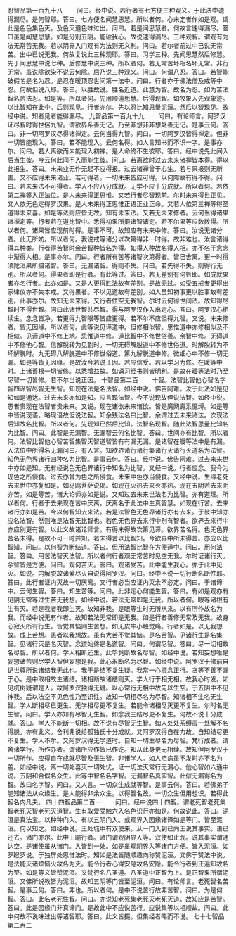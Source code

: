 <!-- { "loadSidebar": true } -->
忍智品第一百九十八
　　问曰。经中说。若行者有七方便三种观义。于此法中速得漏尽。是何智耶。答曰。七方便名闻慧思慧。所以者何。心未定者作如是观。谓此是色色集色灭。及色灭道色味过出。问曰。若是闻思慧者。何故言速得漏尽。答曰虽是闻慧思慧。如是分别五阴。能破我心。故说速得漏尽。三种观智。谓观有为法无常苦无我。若以阴界入门观有为法则无义利。问曰。若尔者前过中已说无常苦。出中已说无我。何故复说此三种观耶。答曰。习学三种。先闻思慧然后修慧。先于闻思慧中说七种。后修慧中说三种。所以者何。若无常苦坏相名坏无常。非行无常。虽说除欲染不说云何除。后乃说三种观义。问曰。何谓八忍。答曰。若智能破假名是名为忍。是忍在暖顶忍世间第一法中。问曰。行者亦于佛法僧及戒等中忍。何故但说八耶。答曰。以胜故说。胜名近道。此慧为智。故名为忍。如为苦法智名苦法忍。如是等。所以者何。先用顺道思慧。后得现智。如牧象人先观象迹。以比智知在此中。后则现见。行者亦尔。先以忍比知思量泥洹。然后以智现见。故经中说。知者见者能得漏尽。
九智品第一百九十九
　　问曰。有论师言。阿罗汉证尽智时得世俗九智。谓欲界系善无记。乃至非想非非想处善无记。是事云何。答曰。非一切阿罗汉尽得诸禅定。云何当得九智。问曰。一切阿罗汉皆得禅定。但非一切皆能现入。答曰。若不能现入。云何名得。如人言知书而不识一字。是事亦尔。问曰。若人离欲而未能现入初禅。是人命终不生彼耶。答曰。经中说先此间入后当生彼。今云何此间不入而能生彼。问曰。若离欲时过去未来诸禅皆本得。得以此报生。答曰。未来业无作无起不应得报。过去诸禅曾于心生。若与果报则无所害。又不应得未来诸业。若可得者。一切未来皆应可得。以何障故有得不得。问曰。若未来法不可得者。学人不应八分成就。无学不应十分成就。所以者何。若依第二禅等入正法位。是人未来得正思惟。又若行者尽智现前。尔时未来得世正见。又人依无色定得罗汉果。是人未来得正思惟正语正业正命。又若人依第三禅等得圣道得未来喜。如是等法则应皆无故。知有未来法。又若无未来修者。云何当得诸果诸禅定等。行者若在道比智中。悉得初果所摄诸智诸定。若不尔果等应数数得。所以者何。诸果皆应现前时得。是事不可。故知应有未来中修。答曰。汝说无诸分者。此无所妨。所以者何。我说戒等诸分以次第得非一时得。故非难也。汝言诸得得其种类。行者得苦智时余苦智种皆名为得。如得人种故名得人相。亦不名于念念中渐得人相。是事亦尔。问曰。行者所有苦等诸智次第得者。皆已舍离。更一时得须陀洹果所摄诸智。答曰。无漏诸智。得则不失。问曰。若先得不失。则得行无别。所以者何。得果者即是行者。有此等过。答曰。若无差别有何咎耶。如成就果者亦名行者。此亦如是。又是人更得胜法故有差别。是故无过。如受五戒者更得出家律仪亦不失本戒。又得果者。不以见道故有差别。如人虽知初事更以胜事故有差别。此事亦尔。故知无未来得。又行者住空无我智。尔时云何得世间法。故知得尽智时不得世智。问曰此诸世智共尽智。得与阿罗汉作入出定心。答曰。阿罗汉心相续生。念念皆净。若更得九智眼等皆应更得。若不尔不应但得九智。又说。未来修者。皆无因缘。所以者何。此等说见谛道中。但修相似智。思惟道中亦修相似及不相似。见谛道中不修上地。思惟道中修。道比智中不修世俗善。余智中修。无碍道中不修他心智。信解脱转为见到时。一切无碍解脱道中不修世俗道。时解脱转为不坏解脱时。九无碍八解脱道中不修世俗道。第九解脱道中修。微细心中不修一切无漏。如是等皆无因缘。是故汝今若说正因。若应信受。若以学习为修。在暖等中时。上诸善根一切皆修。以悉增益故。如诵习经书则皆明利。是故在暖等法时乃至尽智一切皆修。若不尔当说正因。
十智品第二百
　　十智。法智比智他心智名字智四谛智尽智无生智。知现在法是名法智。如经中说。佛告阿难。汝于此法如是见知如是通达。过去未来亦如是知。应言现法智。今不说现故但说法智。如经中说。愚者贵现在法智者贵未来。又说。现在诸欲未来诸欲。皆是魔网魔系魔缚。如是等中皆说现语。略现语故但说法智。知余残法名曰比智。余谓过去未来诸法。次现法后知故名比智。所以者何。先现知已然后比知。法智名现智。随此法智思量比知名为比智。问曰。此智是无漏智。无漏智云何名比智。答曰。世间亦有比智。所以者何。法智比智他心智苦智集智灭智道智皆有有漏无漏。是诸智在暖等法中是有漏。入法位中所得名无漏问曰。有人言。知欲界诸行诸行集诸行灭诸行灭道名为法智。知色无色界诸行四种名为比智。是事云何。答曰。经中说。佛告阿难。过去未来世中亦如是知。无有经说色无色界诸行中知名为比智。又经中说。行者应念。我今为现色之所侵食。过去亦曾为色之所侵食。未来中色亦当侵食。又经中说。生缘老死去来世中亦复如是。如马鸣菩萨说偈。如现在火热去来火亦热。现在五阴苦去来阴亦苦。如是等苦。诸大论师亦如是说。又知过去未来世法名为比智。亦有道理。所以者何。行者于去来现在苦中厌离。厌离名于此法中生真智慧。如现在行苦。去来诸行亦如是苦。今以何智知去来法。若是法智色无色界诸行亦有去来。于彼中知亦应名法智。然则唯是法智无比智也。若色无色界去来行中别有智者。欲界去来行中亦应别更有智。以此义故诸论师言。有得未得故次第见谛。欲界苦名得。色无色界苦名未得。是故不可一时并知。若未得苦以比智知。今欲界中所未得苦。亦应以比智知。问曰。以何智为断结道。答曰。但用法智比智在方便道中。问曰。用何法智。答曰。用苦法智灭法智。所以者何行者观无常苦时见空无我。尔时证诸行灭。余智皆是方便。问曰。观何苦灭。答曰。观诸受苦。此中能生我心。亦于此中见灭。如说。内解脱故诸爱尽灭自说得阿罗汉。问曰。经中不说一切行断名断性耶。答曰。此行者证内灭故一切厌离。又行者必当应证内灭余不必定。问曰。于诸谛中。云何生智。答曰。知生苦等。问曰。此非定心何能生智。答曰。有如是观亦有见阴无常等过生苦无我想。如经中说。若法无常即是无我。所以者何。眼等诸根有生有灭。若是我者我即生灭。故知非我。是眼等生时无所从来。以有所作故名为我。而经中说无有作者。故知若法无常即是无我。如是行者善修无常及无我。故身心寂灭所有行生。皆觉其恼则生苦想。如无皮牛小触觉痛。行者如是。以无我想故。成上苦想。愚者以我想故。虽有大苦不觉其恼。是名苦智。见诸行生是名集智。见诸行灭是名灭智。念道始终是名道智。问曰。何谓尽智。答曰。尽一切相故名尽智。所以者何。学人相断还生。此毕竟断故名尽智。如经中说。若知妄想唯是妄想诸苦则尽学人智但妄想是我。此心永断名为尽智。如经中说。阿罗汉于佛前自记世尊所说诸结我无此也。我于是结不复生疑。我常一心摄念正行。贪等不善不漏于心。是中取相故生诸结。诸相断故诸结则灭。学人行于相无相。故我心时发。如见杌树疑谓是人。故阿罗汉独得无疑。以心常行无相中故先以生空。于五阴中不见神我。后以法空不见色性乃至识性。故知一切相尽名为尽智。知诸相不生名无生智。学人断相尽已更生。无学相尽更不复生。若能令诸相尽灭更不复生。尔时名无生智。问曰。学人亦知有尽智无生智。如念我三结尽更不复生。何故不说十分成就。答曰。学人不能断一切相。故不说有尽智无生智。如人处处系缚虽一处解不名得脱。亦有此义。舍利弗说给孤独氏十分成就。又阿罗汉得自在力故。自知结尽更不复生。学人不尔。又阿罗汉得无学道时。自知一切生尽名为尽智。梵行成者。谓舍诸学行。所作办者。谓诸所应作皆已作讫。知从此身更无相续。故知但阿罗汉于一切所作。应得自在成就尽智及无生智。非诸学人。如人疟病虽不发时亦不名为差。如经中说。离一切处喜灭一切处忧。证一切法灭常行无漏心。他心智如六通中说。五阴和合假名众生。此等中智名名字智。无漏智名真实智。此似无漏得名为智。故曰名字智。问曰。又人言。一切众生成就等智。是事云何。答曰。若佛弟子能知诸法从众缘生。是人能得非余众生。以得智名故。一切众生但用想识。若得此智名内凡夫。
四十四智品第二百一
　　问曰。经中说四十四智。谓老死智老死集智老死灭智老死灭道智。生有取爱受触六入名色识行亦如是。何故说此。答曰。泥洹是真法宝。以种种门入。有以五阴门入。或观界入因缘诸谛如是等门。皆至泥洹。何以知之。如经中说。王处城中有双使来。从一门入到已向王说其事实。语已还去。诸门亦尔。此中王喻行者。诸门谓观阴界入等。双使如止观。说其事实谓通达空。是诸使虽从诸门。入皆到一处。如是虽观阴界入等诸门方便。皆入泥洹。如罗睺罗说。于独屏处思惟法时。知如是法皆随顺趣向称赞泥洹。又佛于赞法中说。是法能灭诸烦恼火故名为灭。能令行者心得安隐故名安隐。能令行者到正遍知故名为至。如是等义皆赞泥洹。又梵行名八圣道。八圣道中正智为上。是正智果所谓泥洹。又佛所说教皆为泥洹。故知五阴等门皆至泥洹。问曰。有论师言。老死智名苦智。是事云何。答曰。非也。所以者何。是中不说苦行故非苦智。问曰。为是何智。答曰。此名老死性智。问曰。亦说知老死集老死灭老死灭道。故知应是苦智。答曰。此是因缘门非真谛门。是故此中不应说苦行。应说集等以相顺故。问曰。此中何故不说味过出等诸智耶。答曰。此义皆摄。但集经者略而不说。
七十七智品第二百二
